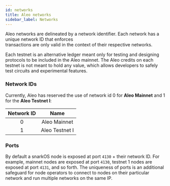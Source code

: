 ```yaml
---
id: networks
title: Aleo networks
sidebar_label: Networks
---
```


Aleo networks are delineated by a network identifier. Each network has a unique network ID that enforces  
transactions are only valid in the context of their respective networks. 

Each testnet is an alternative ledger meant only for testing and designing protocols to be included 
in the Aleo mainnet. The Aleo credits on each testnet is not meant to hold any value, which allows 
developers to safely test circuits and experimental features.


### Network IDs

Currently, Aleo has reserved the use of network id 0 for **Aleo Mainnet** and 1 for the **Aleo Testnet I**:

| Network ID |      Name      |
|:----------:|:--------------:|
|      0     |  Aleo Mainnet  |
|      1     | Aleo Testnet I |


### Ports

By default a snarkOS node is exposed at port `4130` + their network ID. For example, mainnet nodes are exposed at 
port `4130`, testnet 1 nodes are exposed at port `4131`, and so forth. The uniqueness of ports is an additional safeguard 
for node operators to connect to nodes on their particular network and run multiple networks on the same IP.